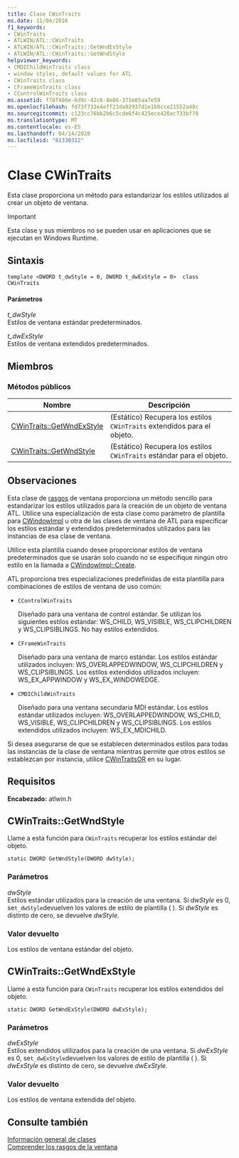 ```yaml
---
title: Clase CWinTraits
ms.date: 11/04/2016
f1_keywords:
- CWinTraits
- ATLWIN/ATL::CWinTraits
- ATLWIN/ATL::CWinTraits::GetWndExStyle
- ATLWIN/ATL::CWinTraits::GetWndStyle
helpviewer_keywords:
- CMDIChildWinTraits class
- window styles, default values for ATL
- CWinTraits class
- CFrameWinTraits class
- CControlWinTraits class
ms.assetid: f78f486e-6d9c-42c6-8e86-371e05aa7e59
ms.openlocfilehash: fd73f733e4eff21da92937d1e1b0cce21552a48c
ms.sourcegitcommit: c123cc76bb2b6c5cde6f4c425ece420ac733bf70
ms.translationtype: MT
ms.contentlocale: es-ES
ms.lasthandoff: 04/14/2020
ms.locfileid: "81330312"
---
```

# <a name="cwintraits-class"></a>Clase CWinTraits

Esta clase proporciona un método para estandarizar los estilos utilizados al crear un objeto de ventana.

> [!IMPORTANT]
> Esta clase y sus miembros no se pueden usar en aplicaciones que se ejecutan en Windows Runtime.

## <a name="syntax"></a>Sintaxis

```
template <DWORD t_dwStyle = 0, DWORD t_dwExStyle = 0>  class CWinTraits
```

#### <a name="parameters"></a>Parámetros

*t_dwStyle*<br/>
Estilos de ventana estándar predeterminados.

*t_dwExStyle*<br/>
Estilos de ventana extendidos predeterminados.

## <a name="members"></a>Miembros

### <a name="public-methods"></a>Métodos públicos

|Nombre|Descripción|
|----------|-----------------|
|[CWinTraits::GetWndExStyle](#getwndexstyle)|(Estático) Recupera los estilos `CWinTraits` extendidos para el objeto.|
|[CWinTraits::GetWndStyle](#getwndstyle)|(Estático) Recupera los estilos `CWinTraits` estándar para el objeto.|

## <a name="remarks"></a>Observaciones

Esta clase de [rasgos](../../atl/understanding-window-traits.md) de ventana proporciona un método sencillo para estandarizar los estilos utilizados para la creación de un objeto de ventana ATL. Utilice una especialización de esta clase como parámetro de plantilla para [CWindowImpl](../../atl/reference/cwindowimpl-class.md) u otra de las clases de ventana de ATL para especificar los estilos estándar y extendidos predeterminados utilizados para las instancias de esa clase de ventana.

Utilice esta plantilla cuando desee proporcionar estilos de ventana predeterminados que se usarán solo cuando no se especifique ningún otro estilo en la llamada a [CWindowImpl::Create](../../atl/reference/cwindowimpl-class.md#create).

ATL proporciona tres especializaciones predefinidas de esta plantilla para combinaciones de estilos de ventana de uso común:

- `CControlWinTraits`

   Diseñado para una ventana de control estándar. Se utilizan los siguientes estilos estándar: WS_CHILD, WS_VISIBLE, WS_CLIPCHILDREN y WS_CLIPSIBLINGS. No hay estilos extendidos.

- `CFrameWinTraits`

   Diseñado para una ventana de marco estándar. Los estilos estándar utilizados incluyen: WS_OVERLAPPEDWINDOW, WS_CLIPCHILDREN y WS_CLIPSIBLINGS. Los estilos extendidos utilizados incluyen: WS_EX_APPWINDOW y WS_EX_WINDOWEDGE.

- `CMDIChildWinTraits`

   Diseñado para una ventana secundaria MDI estándar. Los estilos estándar utilizados incluyen: WS_OVERLAPPEDWINDOW, WS_CHILD, WS_VISIBLE, WS_CLIPCHILDREN y WS_CLIPSIBLINGS. Los estilos extendidos utilizados incluyen: WS_EX_MDICHILD.

Si desea asegurarse de que se establecen determinados estilos para todas las instancias de la clase de ventana mientras permite que otros estilos se establezcan por instancia, utilice [CWinTraitsOR](../../atl/reference/cwintraitsor-class.md) en su lugar.

## <a name="requirements"></a>Requisitos

**Encabezado:** atlwin.h

## <a name="cwintraitsgetwndstyle"></a><a name="getwndstyle"></a>CWinTraits::GetWndStyle

Llame a esta función para `CWinTraits` recuperar los estilos estándar del objeto.

```
static DWORD GetWndStyle(DWORD dwStyle);
```

### <a name="parameters"></a>Parámetros

*dwStyle*<br/>
Estilos estándar utilizados para la creación de una ventana. Si *dwStyle* es 0, se`t_dwStyle`devuelven los valores de estilo de plantilla ( ). Si *dwStyle* es distinto de cero, se devuelve *dwStyle.*

### <a name="return-value"></a>Valor devuelto

Los estilos de ventana estándar del objeto.

## <a name="cwintraitsgetwndexstyle"></a><a name="getwndexstyle"></a>CWinTraits::GetWndExStyle

Llame a esta función para `CWinTraits` recuperar los estilos extendidos del objeto.

```
static DWORD GetWndExStyle(DWORD dwExStyle);
```

### <a name="parameters"></a>Parámetros

*dwExStyle*<br/>
Estilos extendidos utilizados para la creación de una ventana. Si *dwExStyle* es 0, se`t_dwExStyle`devuelven los valores de estilo de plantilla ( ). Si *dwExStyle* es distinto de cero, se devuelve *dwExStyle.*

### <a name="return-value"></a>Valor devuelto

Los estilos de ventana extendida del objeto.

## <a name="see-also"></a>Consulte también

[Información general de clases](../../atl/atl-class-overview.md)<br/>
[Comprender los rasgos de la ventana](../../atl/understanding-window-traits.md)
